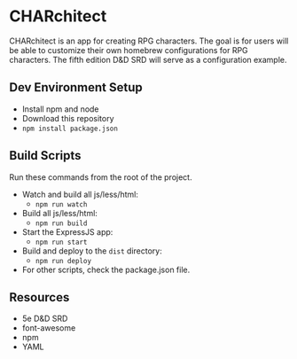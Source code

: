 # CHARchitect
CHARchitect is an app for creating RPG characters. The goal is for users will be able to customize their own homebrew
configurations for RPG characters. The fifth edition D&amp;D SRD will serve as a configuration example.


## Dev Environment Setup
- Install npm and node
- Download this repository
- `npm install package.json`


## Build Scripts
Run these commands from the root of the project.
- Watch and build all js/less/html:
    - `npm run watch`
- Build all js/less/html:
    - `npm run build`
- Start the ExpressJS app:
    - `npm run start`
- Build and deploy to the `dist` directory:
    - `npm run deploy`
- For other scripts, check the package.json file.

## Resources
- 5e D&amp;D SRD
- font-awesome
- npm
- YAML

